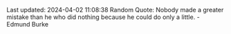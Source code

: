 Last updated: 2024-04-02 11:08:38
Random Quote: Nobody made a greater mistake than he who did nothing because he could do only a little. - Edmund Burke